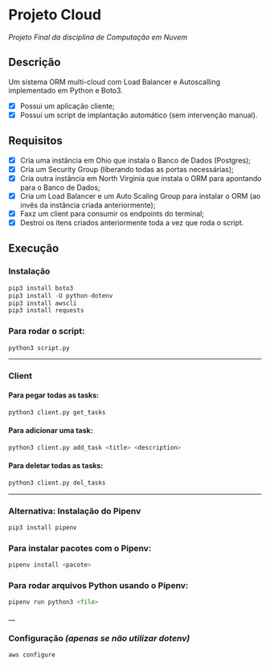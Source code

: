 # Projeto Cloud

*Projeto Final da disciplina de Computação em Nuvem*

## Descrição

Um sistema ORM multi-cloud com Load Balancer e Autoscalling implementado em Python e Boto3.

  - [X] Possui um aplicação cliente;
  - [X] Possui um script de implantação automático (sem intervenção manual).
  
## Requisitos

  - [X] Cria uma instância em Ohio que instala o Banco de Dados (Postgres);
  - [X] Cria um Security Group (liberando todas as portas necessárias);
  - [X] Cria outra instância em North Virginia que instala o ORM para apontando para o Banco de Dados;
  - [X] Cria um Load Balancer e um Auto Scaling Group para instalar o ORM (ao invês da instância criada anteriormente);
  - [X] Faxz um client para consumir os endpoints do terminal;
  - [X] Destroi os itens criados anteriormente toda a vez que roda o script.
  
## Execução

### Instalação
```python
pip3 install boto3
pip3 install -U python-dotenv
pip3 install awscli
pip3 install requests
```

### Para rodar o script:
```python
python3 script.py
```
___

### Client

#### Para pegar todas as tasks:
```python
python3 client.py get_tasks
```

#### Para adicionar uma task:
```python
python3 client.py add_task <title> <description>
```

#### Para deletar todas as tasks:
```python
python3 client.py del_tasks
```
___

### Alternativa: Instalação do Pipenv
```python
pip3 install pipenv
```

### Para instalar pacotes com o Pipenv:
```python
pipenv install <pacote>
```

### Para rodar arquivos Python usando o Pipenv:
```python
pipenv run python3 <file>
```
__

### Configuração *(apenas se não utilizar dotenv)*
```
aws configure
```
